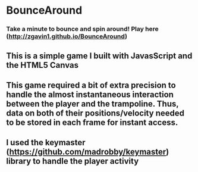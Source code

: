 # BounceAround
### Take a minute to bounce and spin around! Play here (http://zgavin1.github.io/BounceAround)
## This is a simple game I built with JavasScript and the HTML5 Canvas
## This game required a bit of extra precision to handle the almost instantaneous interaction between the player and the trampoline. Thus, data on both of their positions/velocity needed to be stored in each frame for instant access.

## I used the keymaster (https://github.com/madrobby/keymaster) library to handle the player activity 
